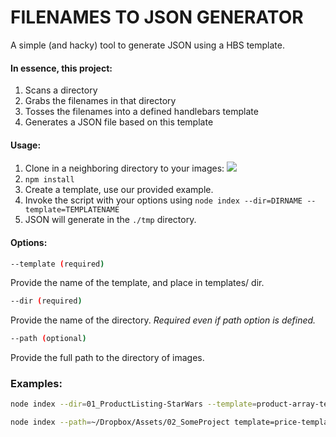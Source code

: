 # FILENAMES TO JSON GENERATOR

A simple (and hacky) tool to generate JSON using a HBS template.

#### In essence, this project:

1. Scans a directory
2. Grabs the filenames in that directory
3. Tosses the filenames into a defined handlebars template
4. Generates a JSON file based on this template

#### Usage:

1. Clone in a neighboring directory to your images:
![](http://cloud.believelabs.com/image/0p3i372e3L0d/Image%202015-09-10%20at%204.37.34%20PM.png)
2. `npm install`
3. Create a template, use our provided example.
4. Invoke the script with your options using `node index --dir=DIRNAME --template=TEMPLATENAME`
5. JSON will generate in the `./tmp` directory.

#### Options:

```sh
--template (required)
```
Provide the name of the template, and place in templates/ dir.

```sh
--dir (required)
```
Provide the name of the directory. *Required even if path option is defined.*

```sh
--path (optional)
```
Provide the full path to the directory of images.


### Examples:

``` sh
node index --dir=01_ProductListing-StarWars --template=product-array-template
```

```sh
node index --path=~/Dropbox/Assets/02_SomeProject template=price-template
```